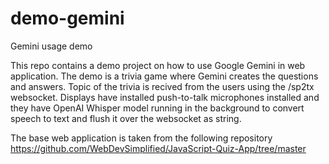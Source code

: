 # demo-gemini
Gemini usage demo

This repo contains a demo project on how to use Google Gemini in web application. The demo is a trivia game where Gemini creates the questions and answers. Topic of the trivia is recived from the users using the /sp2tx websocket. Displays have installed push-to-talk microphones installed and they have OpenAI Whisper model running in the background to convert speech to text and flush it over the websocket as string.

The base web application is taken from the following repository
https://github.com/WebDevSimplified/JavaScript-Quiz-App/tree/master

